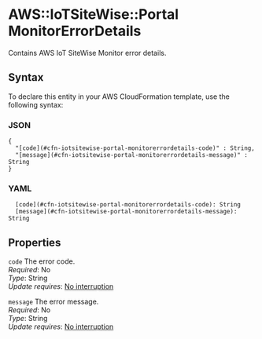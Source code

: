 # AWS::IoTSiteWise::Portal MonitorErrorDetails<a name="aws-properties-iotsitewise-portal-monitorerrordetails"></a>

Contains AWS IoT SiteWise Monitor error details\.

## Syntax<a name="aws-properties-iotsitewise-portal-monitorerrordetails-syntax"></a>

To declare this entity in your AWS CloudFormation template, use the following syntax:

### JSON<a name="aws-properties-iotsitewise-portal-monitorerrordetails-syntax.json"></a>

```
{
  "[code](#cfn-iotsitewise-portal-monitorerrordetails-code)" : String,
  "[message](#cfn-iotsitewise-portal-monitorerrordetails-message)" : String
}
```

### YAML<a name="aws-properties-iotsitewise-portal-monitorerrordetails-syntax.yaml"></a>

```
  [code](#cfn-iotsitewise-portal-monitorerrordetails-code): String
  [message](#cfn-iotsitewise-portal-monitorerrordetails-message): String
```

## Properties<a name="aws-properties-iotsitewise-portal-monitorerrordetails-properties"></a>

`code`  <a name="cfn-iotsitewise-portal-monitorerrordetails-code"></a>
The error code\.  
*Required*: No  
*Type*: String  
*Update requires*: [No interruption](https://docs.aws.amazon.com/AWSCloudFormation/latest/UserGuide/using-cfn-updating-stacks-update-behaviors.html#update-no-interrupt)

`message`  <a name="cfn-iotsitewise-portal-monitorerrordetails-message"></a>
The error message\.  
*Required*: No  
*Type*: String  
*Update requires*: [No interruption](https://docs.aws.amazon.com/AWSCloudFormation/latest/UserGuide/using-cfn-updating-stacks-update-behaviors.html#update-no-interrupt)